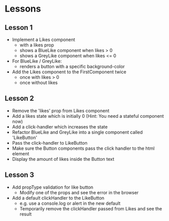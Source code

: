 # Lessons

## Lesson 1

- Implement a Likes component
  - with a likes prop
  - shows a BlueLike component when likes > 0
  - shows a GreyLike component when likes <= 0
- For BlueLike / GreyLike:
  - renders a button with a specific background-color
- Add the Likes component to the FirstComponent twice
  - once with likes > 0
  - once without likes


## Lesson 2

- Remove the 'likes' prop from Likes component
- Add a likes state which is initially 0 (Hint: You need a stateful component now)
- Add a click-handler which increases the state
- Refactor BlueLike and GreyLike into a single component called 'LikeButton'
- Pass the click-handler to LikeButton
- Make sure the Button components pass the click handler to the html element
- Display the amount of likes inside the Button text

## Lesson 3

- Add propType validation for like button
  - Modify one of the props and see the error in the browser
- Add a default clickHandler to the LikeButton
  - e.g. use a console.log or alert in the new default
  - Temporarily remove the clickHandler passed from Likes and see the result

